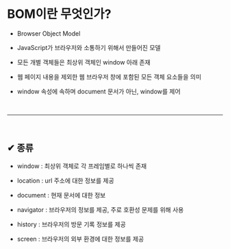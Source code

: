 # BOM이란 무엇인가?
- Browser Object Model

- JavaScript가 브라우저와 소통하기 위해서 만들어진 모델

- 모든 개별 객체들은 최상위 객체인 window 아래 존재

- 웹 페이지 내용을 제외한 웹 브라우저 창에 포함된 모든 객체 요소들을 의미

- window 속성에 속하며 document 문서가 아닌, window를 제어
<br>
<hr>
<br>

## ✔ 종류
- window : 최상위 객체로 각 프레임별로 하나씩 존재

- location : url 주소에 대한 정보를 제공
- document : 현재 문서에 대한 정보
- navigator : 브라우저의 정보를 제공, 주로 호환성 문제를 위해 사용
- history : 브라우저의 방문 기록 정보를 제공
- screen : 브라우저의 외부 환경에 대한 정보를 제공
